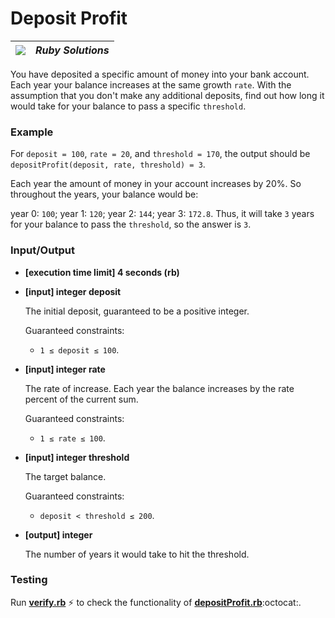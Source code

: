 # Deposit Profit
| ![](https://app.codesignal.com/user-icons/languages/rb.svg) | ***Ruby Solutions*** |
|---|---|

You have deposited a specific amount of money into your bank account. Each year your balance increases at the same growth `rate`. With the assumption that you don't make any additional deposits, find out how long it would take for your balance to pass a specific `threshold`.

### Example

For `deposit = 100`, `rate = 20`, and `threshold = 170`, the output should be
`depositProfit(deposit, rate, threshold) = 3`.

Each year the amount of money in your account increases by 20%. So throughout the years, your balance would be:

year 0: `100`;
year 1: `120`;
year 2: `144`;
year 3: `172.8`.
Thus, it will take `3` years for your balance to pass the `threshold`, so the answer is `3`.

### Input/Output

- **[execution time limit] 4 seconds (rb)**


- **[input] integer deposit**

  The initial deposit, guaranteed to be a positive integer.

  Guaranteed constraints:
  - `1 ≤ deposit ≤ 100`.


- **[input] integer rate**

  The rate of increase. Each year the balance increases by the rate percent of the current sum.

  Guaranteed constraints:
  - `1 ≤ rate ≤ 100`.


- **[input] integer threshold**

  The target balance.

  Guaranteed constraints:
  - `deposit < threshold ≤ 200`.


- **[output] integer**

  The number of years it would take to hit the threshold.


### Testing

Run [**verify.rb**](./verify.rb) :zap: to check the functionality of [**depositProfit.rb**](./depositProfit.rb):octocat:.